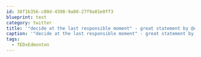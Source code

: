 ```yaml
---
id: 38f1b356-c00d-4398-9a80-27f9a01e0ff3
blueprint: text
category: twitter
title: '"decide at the last responsible moment" - great statement by @AarynFlynn on game/software development at #TEDxEdmonton'
caption: '"decide at the last responsible moment" - great statement by <span class="username username_linked">@<a href="https://twitter.com/AarynFlynn" title="Aaryn Flynn">AarynFlynn</a></span> on game/software development at <span class="hashtag hashtag_local">#<a href="http://tweettemp.darylchymko.ca/?tag=tedxedmonton">TEDxEdmonton</a>'
tags:
  - TEDxEdmonton
---
```

